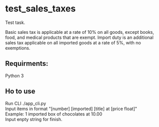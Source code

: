 # test_sales_taxes
Test task.

Basic sales tax is applicable at a rate of 10% on all goods, except books, food, and medical 
products that are exempt. Import duty is an additional sales tax applicable on all imported 
goods at a rate of 5%, with no exemptions.


## Requirments:
Python 3

## Ho to use

Run CLI ./app_cli.py  
Input items in format "[number] [imported] [title] at [price float]"  
Example: 1 imported box of chocolates at 10.00  
Input enpty string for finish.  
